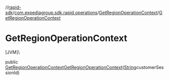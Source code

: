 //[rapid-sdk](../../../index.md)/[com.expediagroup.sdk.rapid.operations](../index.md)/[GetRegionOperationContext](index.md)/[GetRegionOperationContext](-get-region-operation-context.md)

# GetRegionOperationContext

[JVM]\

public [GetRegionOperationContext](index.md)[GetRegionOperationContext](-get-region-operation-context.md)([String](https://docs.oracle.com/javase/8/docs/api/java/lang/String.html)customerSessionId)
